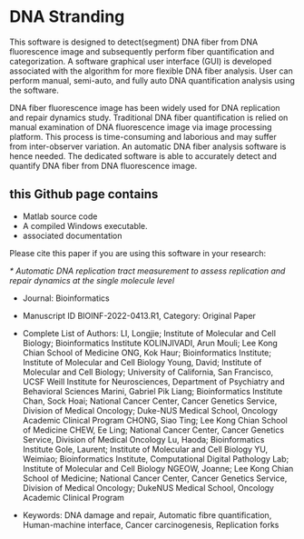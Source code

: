 # DNA Stranding
This software is designed to detect(segment) DNA fiber from DNA fluorescence image and subsequently perform fiber quantification and categorization. A software graphical user interface (GUI) is developed associated with the algorithm for more flexible DNA fiber analysis. User can perform manual, semi-auto, and fully auto DNA quantification analysis using the software.

DNA fiber fluorescence image has been widely used for DNA replication and repair dynamics study. Traditional DNA fiber quantification is relied on manual examination of DNA fluorescence image via image processing platform. This process is time-consuming and laborious and may suffer from inter-observer variation. An automatic DNA fiber analysis software is hence needed. The dedicated software is able to accurately detect and quantify DNA fiber from DNA fluorescence image.

## this Github page contains
 * Matlab source code
 * A compiled Windows executable.
 *  associated documentation

Please cite this paper if you are using this software in your research:     

_* Automatic DNA replication tract measurement to assess
replication and repair dynamics at the single molecule level_

* Journal: Bioinformatics

* Manuscript ID BIOINF-2022-0413.R1, Category: Original Paper

* Complete List of Authors: LI, Longjie; Institute of Molecular and Cell Biology; Bioinformatics
Institute
KOLINJIVADI, Arun Mouli; Lee Kong Chian School of Medicine
ONG, Kok Haur; Bioinformatics Institute; Institute of Molecular and Cell
Biology
Young, David; Institute of Molecular and Cell Biology; University of
California, San Francisco, UCSF Weill Institute for Neurosciences,
Department of Psychiatry and Behavioral Sciences
Marini, Gabriel Pik Liang; Bioinformatics Institute
Chan, Sock Hoai; National Cancer Center, Cancer Genetics Service,
Division of Medical Oncology; Duke-NUS Medical School, Oncology
Academic Clinical Program
CHONG, Siao Ting; Lee Kong Chian School of Medicine
CHEW, Ee Ling; National Cancer Center, Cancer Genetics Service,
Division of Medical Oncology
Lu, Haoda; Bioinformatics Institute
Gole, Laurent; Institute of Molecular and Cell Biology
YU, Weimiao; Bioinformatics Institute, Computational Digital Pathology
Lab; Institute of Molecular and Cell Biology
NGEOW, Joanne; Lee Kong Chian School of Medicine; National Cancer
Center, Cancer Genetics Service, Division of Medical Oncology; DukeNUS Medical School, Oncology Academic Clinical Program

* Keywords: DNA damage and repair, Automatic fibre quantification, Human-machine
interface, Cancer carcinogenesis, Replication forks 
